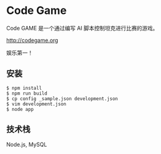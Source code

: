 # Code Game

Code GAME 是一个通过编写 AI 脚本控制坦克进行比赛的游戏。

http://codegame.org

娱乐第一！

## 安装

    $ npm install
    $ npm run build
    $ cp config _sample.json development.json
    $ vim development.json
    $ node app

## 技术栈

Node.js, MySQL
